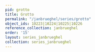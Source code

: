 ```yaml
---
pid: grotto
title: Grotto
permalink: "/janbrueghel/series/grotto"
object_ids: 10223|10224|10225|10226
reference_collection: janbrueghel
order: '15'
layout: series_janbrueghel
collection: series_janbrueghel
---
```

